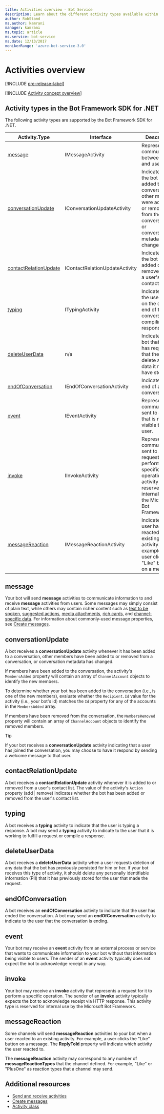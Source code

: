 ```yaml
---
title: Activities overview - Bot Service
description: Learn about the different activity types available within the Bot Framework SDK for .NET.
author: RobStand
ms.author: kamrani
manager: kamrani
ms.topic: article
ms.service: bot-service
ms.date: 12/13/2017
monikerRange: 'azure-bot-service-3.0'
---
```


# Activities overview

[!INCLUDE [pre-release-label](../includes/pre-release-label-v3.md)]

[!INCLUDE [Activity concept overview](../includes/snippet-dotnet-concept-activity.md)]

## Activity types in the Bot Framework SDK for .NET

The following activity types are supported by the Bot Framework SDK for .NET.

| Activity.Type | Interface | Description |
|------|------|------|
| [message](#message) | IMessageActivity | Represents a communication between bot and user. |
| [conversationUpdate](#conversationupdate) | IConversationUpdateActivity | Indicates that the bot was added to a conversation, other members were added to or removed from the conversation, or conversation metadata has changed. |
| [contactRelationUpdate](#contactrelationupdate) | IContactRelationUpdateActivity | Indicates that the bot was added or removed from a user's contact list. |
| [typing](#typing) | ITypingActivity | Indicates that the user or bot on the other end of the conversation is compiling a response. | 
| [deleteUserData](#deleteuserdata) | n/a | Indicates to a bot that a user has requested that the bot delete any user data it may have stored. |
| [endOfConversation](#endofconversation) | IEndOfConversationActivity | Indicates the end of a conversation. |
| [event](#event) | IEventActivity | Represents a communication sent to a bot that is not visible to the user. |
| [invoke](#invoke) | IInvokeActivity | Represents a communication sent to a bot to request that it perform a specific operation. This activity type is reserved for internal use by the Microsoft Bot Framework. |
| [messageReaction](#messagereaction) | IMessageReactionActivity | Indicates that a user has reacted to an existing activity. For example, a user clicks the "Like" button on a message. |

## message

Your bot will send **message** activities to communicate information to and receive **message** activities from users. 
Some messages may simply consist of plain text, while others may contain richer content such as [text to be spoken](bot-builder-dotnet-text-to-speech.md), [suggested actions](bot-builder-dotnet-add-suggested-actions.md), [media attachments](bot-builder-dotnet-add-media-attachments.md), [rich cards](bot-builder-dotnet-add-rich-card-attachments.md), and [channel-specific data](bot-builder-dotnet-channeldata.md). 
For information about commonly-used message properties, see [Create messages](bot-builder-dotnet-create-messages.md).

## conversationUpdate

A bot receives a **conversationUpdate** activity whenever it has been added to a conversation, 
other members have been added to or removed from a conversation, 
or conversation metadata has changed. 

If members have been added to the conversation, the activity's `MembersAdded` property will contain an array of 
`ChannelAccount` objects to identify the new members. 

To determine whether your bot has been added to the conversation (i.e., is one of the new members), evaluate whether the `Recipient.Id` value for the activity (i.e., your bot's id) 
matches the `Id` property for any of the accounts in the `MembersAdded` array.

If members have been removed from the conversation, the `MembersRemoved` property will contain an array of `ChannelAccount` objects to identify the removed members. 

> [!TIP]
> If your bot receives a **conversationUpdate** activity indicating that a user has joined the conversation, 
> you may choose to have it respond by sending a welcome message to that user. 

## contactRelationUpdate

A bot receives a **contactRelationUpdate** activity whenever it is added to or removed from a user's contact list. The value of the activity's `Action` property (add | remove) indicates whether the bot has been added or removed from the user's contact list.

## typing

A bot receives a **typing** activity to indicate that the user is typing a response. 
A bot may send a **typing** activity to indicate to the user that it is working to fulfill a request or compile a response. 

## deleteUserData

A bot receives a **deleteUserData** activity when a user requests deletion of any data that the bot has previously persisted for him or her. If your bot receives this type of activity, it should delete any personally identifiable information (PII) that it has previously stored for the user that made the request.

## endOfConversation 

A bot receives an **endOfConversation** activity to indicate that the user has ended the conversation. A bot may send an **endOfConversation** activity to indicate to the user that the conversation is ending. 

## event

Your bot may receive an **event** activity from an external process or service that wants to 
communicate information to your bot without that information being visible to users. The 
sender of an **event** activity typically does not expect the bot to acknowledge receipt in any way.

## invoke

Your bot may receive an **invoke** activity that represents a request for it to perform a specific operation. 
The sender of an **invoke** activity typically expects the bot to acknowledge receipt via HTTP response. 
This activity type is reserved for internal use by the Microsoft Bot Framework.

## messageReaction

Some channels will send **messageReaction** activities to your bot when a user reacted to an existing activity. For example, a user clicks the "Like" button on a message. The **ReplyToId** property will indicate which activity the user reacted to.

The **messageReaction** activity may correspond to any number of **messageReactionTypes** that the channel defined. For example, "Like" or "PlusOne" as reaction types that a channel may send. 

## Additional resources

- [Send and receive activities](bot-builder-dotnet-connector.md)
- [Create messages](bot-builder-dotnet-create-messages.md)
- [Activity class](https://aka.ms/ActivityClass-dotnet-API)
